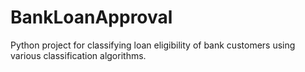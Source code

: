 # BankLoanApproval
Python project for classifying loan eligibility of bank customers using various classification algorithms.
